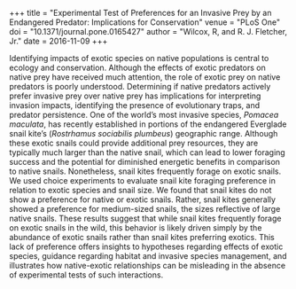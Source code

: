 +++
title = "Experimental Test of Preferences for an Invasive Prey by an Endangered Predator: Implications for Conservation"
venue = "PLoS One"
doi = "10.1371/journal.pone.0165427"
author = "Wilcox, R, and R. J. Fletcher, Jr."
date = 2016-11-09
+++

Identifying impacts of exotic species on native populations is central to ecology and conservation. Although the effects of exotic predators on native prey have received much attention, the role of exotic prey on native predators is poorly understood. Determining if native predators actively prefer invasive prey over native prey has implications for interpreting invasion impacts, identifying the presence of evolutionary traps, and predator persistence. One of the world’s most invasive species, *Pomacea maculata*, has recently established in portions of the endangered Everglade snail kite’s (*Rostrhamus sociabilis plumbeus*) geographic range. Although these exotic snails could provide additional prey resources, they are typically much larger than the native snail, which can lead to lower foraging success and the potential for diminished energetic benefits in comparison to native snails. Nonetheless, snail kites frequently forage on exotic snails. We used choice experiments to evaluate snail kite foraging preference in relation to exotic species and snail size. We found that snail kites do not show a preference for native or exotic snails. Rather, snail kites generally showed a preference for medium-sized snails, the sizes reflective of large native snails. These results suggest that while snail kites frequently forage on exotic snails in the wild, this behavior is likely driven simply by the abundance of exotic snails rather than snail kites preferring exotics. This lack of preference offers insights to hypotheses regarding effects of exotic species, guidance regarding habitat and invasive species management, and illustrates how native-exotic relationships can be misleading in the absence of experimental tests of such interactions.